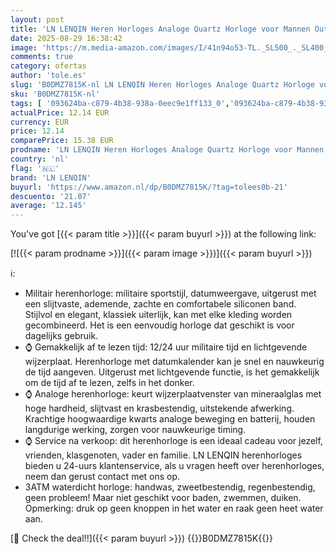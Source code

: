 ```yaml
---
layout: post
title: 'LN LENQIN Heren Horloges Analoge Quartz Horloge voor Mannen Outdoor Sport Horloge Lichtgevende Mode Casual Waterdichte Heren Horloges met Datum en Siliconen Band  Zwart  riem'
date: 2025-08-29 16:38:42
image: 'https://m.media-amazon.com/images/I/41n94o53-TL._SL500_._SL400_.jpg'
comments: true
category: ofertas
author: 'tole.es'
slug: 'B0DMZ7815K-nl LN LENQIN Heren Horloges Analoge Quartz Horloge voor...'
sku: 'B0DMZ7815K-nl'
tags: [ '093624ba-c879-4b38-938a-0eec9e1ff133_0','093624ba-c879-4b38-938a-0eec9e1ff133_3601','Arborist Merchandising Root','Herenhorloges','Herenmode','Kleding, schoenen & sieraden','Kleding, schoenen en sieraden','New Arrivals','Polshorloges voor heren','Self Service','Special Features Stores','ln lenqin','🇳🇱', ]
actualPrice: 12.14 EUR
currency: EUR
price: 12.14
comparePrice: 15.38 EUR
prodname: 'LN LENQIN Heren Horloges Analoge Quartz Horloge voor Mannen Outdoor Sport Horloge Lichtgevende Mode Casual Waterdichte Heren Horloges met Datum en Siliconen Band  Zwart  riem'
country: 'nl'
flag: '🇳🇱'
brand: 'LN LENQIN'
buyurl: 'https://www.amazon.nl/dp/B0DMZ7815K/?tag=tolees0b-21'
descuento: '21.07'
average: '12.145'
---
```


You've got [{{< param title >}}]({{< param buyurl >}}) at the following link:

[![{{< param prodname >}}]({{< param image >}})]({{< param buyurl >}})

ℹ️:

- Militair herenhorloge: militaire sportstijl, datumweergave, uitgerust met een slijtvaste, ademende, zachte en comfortabele siliconen band. Stijlvol en elegant, klassiek uiterlijk, kan met elke kleding worden gecombineerd. Het is een eenvoudig horloge dat geschikt is voor dagelijks gebruik.
- ⌚ Gemakkelijk af te lezen tijd: 12/24 uur militaire tijd en lichtgevende wijzerplaat. Herenhorloge met datumkalender kan je snel en nauwkeurig de tijd aangeven. Uitgerust met lichtgevende functie, is het gemakkelijk om de tijd af te lezen, zelfs in het donker.
- ⌚ Analoge herenhorloge: keurt wijzerplaatvenster van mineraalglas met hoge hardheid, slijtvast en krasbestendig, uitstekende afwerking. Krachtige hoogwaardige kwarts analoge beweging en batterij, houden langdurige werking, zorgen voor nauwkeurige timing.
- ⌚ Service na verkoop: dit herenhorloge is een ideaal cadeau voor jezelf, vrienden, klasgenoten, vader en familie. LN LENQIN herenhorloges bieden u 24-uurs klantenservice, als u vragen heeft over herenhorloges, neem dan gerust contact met ons op.
- 3ATM waterdicht horloge: handwas, zweetbestendig, regenbestendig, geen probleem! Maar niet geschikt voor baden, zwemmen, duiken. Opmerking: druk op geen knoppen in het water en raak geen heet water aan.

[🛒 Check the deal!!]({{< param buyurl >}})
{{<world>}}B0DMZ7815K{{</world>}}
